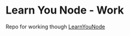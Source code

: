 # Learn You Node - Work

Repo for working though [LearnYouNode](https://github.com/workshopper/learnyounode)